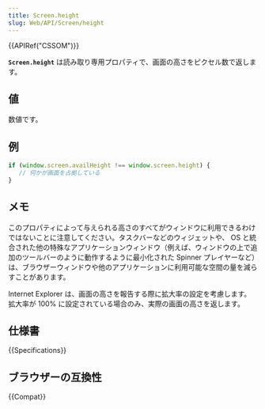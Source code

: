 ```yaml
---
title: Screen.height
slug: Web/API/Screen/height
---
```

{{APIRef("CSSOM")}}

**`Screen.height`** は読み取り専用プロパティで、画面の高さをピクセル数で返します。

## 値

数値です。

## 例

```js
if (window.screen.availHeight !== window.screen.height) {
   // 何かが画面を占拠している
}
```

## メモ

このプロパティによって与えられる高さのすべてがウィンドウに利用できるわけではないことに注意してください。タスクバーなどのウィジェットや、 OS と統合された他の特殊なアプリケーションウィンドウ（例えば、ウィンドウの上で追加のツールバーのように動作するように最小化された Spinner プレイヤーなど）は、ブラウザーウィンドウや他のアプリケーションに利用可能な空間の量を減らすことがあります。

Internet Explorer は、画面の高さを報告する際に拡大率の設定を考慮します。拡大率が 100% に設定されている場合のみ、実際の画面の高さを返します。

## 仕様書

{{Specifications}}

## ブラウザーの互換性

{{Compat}}
